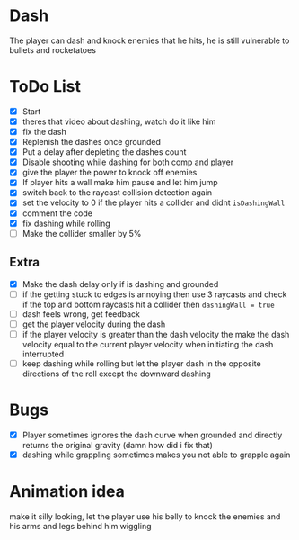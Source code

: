 # Dash
The player can dash and knock enemies that he hits, he is still vulnerable to bullets and rocketatoes

# ToDo List
- [x] Start
- [x] theres that video about dashing, watch do it like him
- [x] fix the dash
- [x] Replenish the dashes once grounded
- [x] Put a delay after depleting the dashes count
- [x] Disable shooting while dashing for both comp and player
- [x] give the player the power to knock off enemies
- [x] If player hits a wall make him pause and let him jump
- [x] switch back to the raycast collision detection again
- [x] set the velocity to 0 if the player hits a collider and didnt `isDashingWall`
- [x] comment the code
- [x] fix dashing while rolling 
- [ ] Make the collider smaller by 5%

## Extra
- [x] Make the dash delay only if is dashing and grounded
- [ ] if the getting stuck to edges is annoying then use 3 raycasts and check if the top and bottom raycasts hit a collider then `dashingWall = true`
- [ ] dash feels wrong, get feedback
- [ ] get the player velocity during the dash
- [ ] if the player velocity is greater than the dash velocity the make the dash velocity equal to the current player velocity when initiating the dash interrupted
- [ ] keep dashing while rolling but let the player dash in the opposite directions of the roll except the downward dashing

# Bugs
- [x] Player sometimes ignores the dash curve when grounded and directly returns the original gravity (damn how did i fix that)
- [x] dashing while grappling sometimes makes you not able to grapple again
# Animation idea
make it silly looking, let the player use his belly to knock the enemies and his arms and legs behind him wiggling 